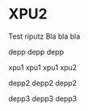 # XPU2
Test riputz
Bla bla bla

depp depp depp

xpu1 xpu1 xpu1
xpu2

depp2 depp2 depp2

depp3 depp3 depp3

